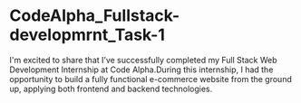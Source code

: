 # CodeAlpha_Fullstack-developmrnt_Task-1
I'm excited to share that I’ve successfully completed my Full Stack Web Development Internship at Code Alpha.During this internship, I had the opportunity to build a fully functional e-commerce website from the ground up, applying both frontend and backend technologies.
